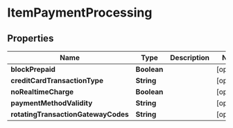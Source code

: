 
# ItemPaymentProcessing

## Properties
Name | Type | Description | Notes
------------ | ------------- | ------------- | -------------
**blockPrepaid** | **Boolean** |  |  [optional]
**creditCardTransactionType** | **String** |  |  [optional]
**noRealtimeCharge** | **Boolean** |  |  [optional]
**paymentMethodValidity** | **String** |  |  [optional]
**rotatingTransactionGatewayCodes** | **String** |  |  [optional]



